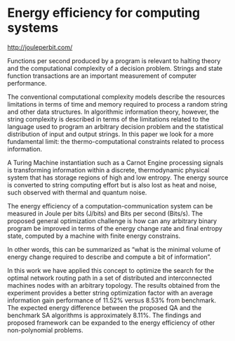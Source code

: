 # Energy efficiency for computing systems
http://jouleperbit.com/

Functions per second produced by a program is relevant to halting theory and the computational complexity of a decision problem. Strings and state function transactions are an important measurement of computer performance.

The conventional computational complexity models describe the resources limitations in terms of time and memory required to process a random string and other data structures. In algorithmic information theory, however, the string complexity is described in terms of the limitations related to the language used to program an arbitrary decision problem and the statistical distribution of input and output strings. In this paper we look for a more fundamental limit: the thermo-computational constraints related to process information.

A Turing Machine instantiation such as a Carnot Engine processing signals is transforming information within a discrete, thermodynamic physical system that has storage regions of high and low entropy. The energy source is converted to string computing effort but is also lost as heat and noise, such observed with thermal and quantum noise.

The energy efficiency of a computation-communication system can be measured in Joule per bits (J/bits) and Bits per second (Bits/s). The proposed general optimization challenge is how can any arbitrary binary program be improved in terms of the energy change rate and final entropy state, computed by a machine with finite energy constrains.

In other words, this can be summarized as “what is the minimal volume of energy change required to describe and compute a bit of information”.

In this work we have applied this concept to optimize the search for the optimal network routing path in a set of distributed and interconnected machines nodes with an arbitrary topology. The results obtained from the experiment provides a better string optimization factor with an average information gain performance of 11.52% versus 8.53% from benchmark. The expected energy difference between the proposed QA and the benchmark SA algorithms is approximately 8.11%. The findings and proposed framework can be expanded to the energy efficiency of other non-polynomial problems.

